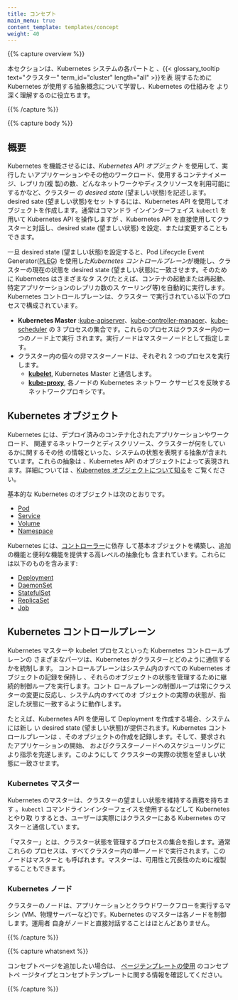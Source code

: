 ```yaml
---
title: コンセプト
main_menu: true
content_template: templates/concept
weight: 40
---
```


{{% capture overview %}}

本セクションは、Kubernetes システムの各パートと
、{{< glossary_tooltip text="クラスター" term_id="cluster" length="all" >}}を表
現するために Kubernetes が使用する抽象概念について学習し、Kubernetes の仕組みを
より深く理解するのに役立ちます。

{{% /capture %}}

{{% capture body %}}

## 概要

Kubernetes を機能させるには、_Kubernetes API オブジェクト_ を使用して、実行した
いアプリケーションやその他のワークロード、使用するコンテナイメージ、レプリカ(複
製)の数、どんなネットワークやディスクリソースを利用可能にするかなど、クラスター
の _desired state_ (望ましい状態)を記述します。desired sate (望ましい状態)をセッ
トするには、Kubernetes API を使用してオブジェクトを作成します。通常はコマンドラ
インインターフェイス `kubectl` を用いて Kubernetes API を操作しますが
、Kubernetes API を直接使用してクラスターと対話し、desired state (望ましい状態)
を設定、または変更することもできます。

一旦 desired state (望ましい状態)を設定すると、Pod Lifecycle Event
Generator([PLEG](https://github.com/kubernetes/community/blob/master/contributors/design-proposals/node/pod-lifecycle-event-generator.md))
を使用した*Kubernetes コントロールプレーン*が機能し、クラスターの現在の状態を
desired state (望ましい状態)に一致させます。そのために Kubernetes はさまざまなタ
スク(たとえば、コンテナの起動または再起動、特定アプリケーションのレプリカ数のス
ケーリング等)を自動的に実行します。Kubernetes コントロールプレーンは、クラスター
で実行されている以下のプロセスで構成されています。

- **Kubernetes Master**
  :[kube-apiserver](/docs/admin/kube-apiserver/)、[kube-controller-manager](/docs/admin/kube-controller-manager/)、[kube-scheduler](/docs/admin/kube-scheduler/)
  の 3 プロセスの集合です。これらのプロセスはクラスター内の一つのノード上で実行
  されます。実行ノードはマスターノードとして指定します。
- クラスター内の個々の非マスターノードは、それぞれ 2 つのプロセスを実行します。
  - **[kubelet](/docs/admin/kubelet/)**, Kubernetes Master と通信します。
  - **[kube-proxy](/docs/admin/kube-proxy/)**, 各ノードの Kubernetes ネットワー
    クサービスを反映するネットワークプロキシです。

## Kubernetes オブジェクト

Kubernetes には、デプロイ済みのコンテナ化されたアプリケーションやワークロード、
関連するネットワークとディスクリソース、クラスターが何をしているかに関するその他
の情報といった、システムの状態を表現する抽象が含まれています。これらの抽象は
、Kubernetes API のオブジェクトによって表現されます。詳細については
、[Kubernetes オブジェクトについて知る](/docs/concepts/overview/working-with-objects/kubernetes-objects/)を
ご覧ください。

基本的な Kubernetes のオブジェクトは次のとおりです。

- [Pod](/ja/docs/concepts/workloads/pods/pod-overview/)
- [Service](/ja/docs/concepts/services-networking/service/)
- [Volume](/docs/concepts/storage/volumes/)
- [Namespace](/ja/docs/concepts/overview/working-with-objects/namespaces/)

Kubernetes には、[コントローラー](/docs/concepts/architecture/controller/)に依存
して基本オブジェクトを構築し、追加の機能と便利な機能を提供する高レベルの抽象化も
含まれています。これらには以下のものを含みます:

- [Deployment](/ja/docs/concepts/workloads/controllers/deployment/)
- [DaemonSet](/ja/docs/concepts/workloads/controllers/daemonset/)
- [StatefulSet](/ja/docs/concepts/workloads/controllers/statefulset/)
- [ReplicaSet](/ja/docs/concepts/workloads/controllers/replicaset/)
- [Job](/docs/concepts/workloads/controllers/jobs-run-to-completion/)

## Kubernetes コントロールプレーン

Kubernetes マスターや kubelet プロセスといった Kubernetes コントロールプレーンの
さまざまなパーツは、Kubernetes がクラスターとどのように通信するかを統制します。
コントロールプレーンはシステム内のすべての Kubernetes オブジェクトの記録を保持し
、それらのオブジェクトの状態を管理するために継続的制御ループを実行します。コント
ロールプレーンの制御ループは常にクラスターの変更に反応し、システム内のすべてのオ
ブジェクトの実際の状態が、指定した状態に一致するように動作します。

たとえば、Kubernetes API を使用して Deployment を作成する場合、システムには新し
い desired state (望ましい状態)が提供されます。Kubernetes コントロールプレーンは
、そのオブジェクトの作成を記録します。そして、要求されたアプリケーションの開始、
およびクラスターノードへのスケジューリングにより指示を完遂します。このようにして
クラスターの実際の状態を望ましい状態に一致させます。

### Kubernetes マスター

Kubernetes のマスターは、クラスターの望ましい状態を維持する責務を持ちます
。`kubectl` コマンドラインインターフェイスを使用するなどして Kubernetes とやり取
りするとき、ユーザーは実際にはクラスターにある Kubernetes のマスターと通信してい
ます。

「マスター」とは、クラスター状態を管理するプロセスの集合を指します。通常これらの
プロセスは、すべてクラスター内の単一ノードで実行されます。このノードはマスターと
も呼ばれます。マスターは、可用性と冗長性のために複製することもできます。

### Kubernetes ノード

クラスターのノードは、アプリケーションとクラウドワークフローを実行するマシン
(VM、物理サーバーなど)です。Kubernetes のマスターは各ノードを制御します。運用者
自身がノードと直接対話することはほとんどありません。

{{% /capture %}}

{{% capture whatsnext %}}

コンセプトページを追加したい場合は、
[ページテンプレートの使用](/docs/home/contribute/page-templates/) のコンセプトペ
ージタイプとコンセプトテンプレートに関する情報を確認してください。

{{% /capture %}}
